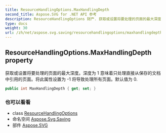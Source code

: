 ```yaml
---
title: ResourceHandlingOptions.MaxHandlingDepth
second_title: Aspose.SVG for .NET API 参考
description: ResourceHandlingOptions 财产. 获取或设置将要处理的页面的最大深度深度为 1 意味着只处理直接从保存的文档中引用的页面将此属性设置为 1 将导致处理所有页面默认值为 0.
type: docs
weight: 30
url: /zh/net/aspose.svg.saving/resourcehandlingoptions/maxhandlingdepth/
---
```

## ResourceHandlingOptions.MaxHandlingDepth property

获取或设置将要处理的页面的最大深度。深度为 1 意味着只处理直接从保存的文档中引用的页面。将此属性设置为 -1 将导致处理所有页面。默认值为 0.

```csharp
public int MaxHandlingDepth { get; set; }
```

### 也可以看看

* class [ResourceHandlingOptions](../)
* 命名空间 [Aspose.Svg.Saving](../../resourcehandlingoptions/)
* 部件 [Aspose.SVG](../../../)



